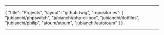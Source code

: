 ***
{
    "title": "Projects",
    "layout": "github.twig",
    "repositories": [
        "jubianchi/phpswitch",
        "jubianchi/php-ci-box",
        "jubianchi/dotfiles",
        "jubianchi/philip",
        "atoum/atoum",
        "jubianchi/autotoum"
    ]
}
***
